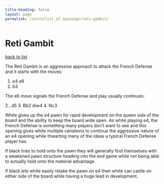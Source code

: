 ```yaml
---
title-heading: false
layout: page
permalink: /intro/list_of_openings/reti-gambit/
---
```


# Reti Gambit

[back to list](../../list_of_openings)



The Reti Gambit is an aggressive approach to attack the French Defense and it starts with the moves:

1. e4 e6
2. b3

The e6 move signals the French Defense and play usually continues:

2…d5
3. Bb2 dxe4
4. Nc3

White gives up the e4 pawn for rapid development on the queen side of the board and the ability to keep the board wide open. As white playing e4, the French Defense is something many players don’t want to see and this opening gives white multiple variations to continue the aggressive nature of an e4 opening while thwarting many of the ideas a typical French Defense player has.

If black tries to hold onto the pawn they will generally find themselves with a weakened pawn structure heading into the end game while not being able to actually hold onto the material advantage.

If black lets white easily retake the pawn on e4 then white can castle on either side of the board while having a huge lead in development.




